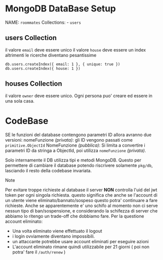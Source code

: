 # MongoDB DataBase Setup

NAME: `roommates`
Collections:
    - `users`


## users Collection
il valore `email` deve essere unico
il valore `house` deve essere un index altrimenti le ricerche diventano pesantissime
```
db.users.createIndex({ email: 1 }, { unique: true })
db.users.createIndex({ house: 1 })
```

## houses Collection 
il valore `owner` deve essere unico. Ogni persona puo' creare ed essere in una sola casa.


# CodeBase
SE le funzioni del database contengono parametri ID allora avranno due versioni:
nomeFunzione _(privata)_:
    gli ID vengono passati come `primitive.ObjectId`
NomeFunzione _(pubblica)_:
    Si limita a convertire i parametri ID da stringa a ObjectId,
    poi utilizza `nomeFunzione` _(privata)_.

Solo internamente il DB utilizza tipi e metodi MongoDB.
Questo per permettere di cambiare il database potendo riscrivere solamente `pkg/db`,
lasciando il resto della codebase invariata.

> [!NOTE]
> Per evitare troppe richieste al database il server **NON** controlla
> l'uid del jwt token per ogni singola richiesta.
> questo significa che anche se l'account di un utente viene eliminato/bannato/sospeso
> questo potra' continuare a fare richieste.
> Anche se apparentemente e' uno schifo al momento non ci serve nessun tipo di ban/sospensione,
> e considerando la schifezza di server che abbiamo lo ritengo un trade-off che dobbiamo fare.
> Per la questione account eliminato: 
>   - Una volta eliminato viene effettuato il logout
>   - i login ovviamente diventano impossibili.
>   - un attaccante potrebbe usare account eliminati per eseguire azioni
>   - L'account eliminato rimane quindi utilizzabile per 21 giorni ( poi non potra' fare il `/auth/renew` )

